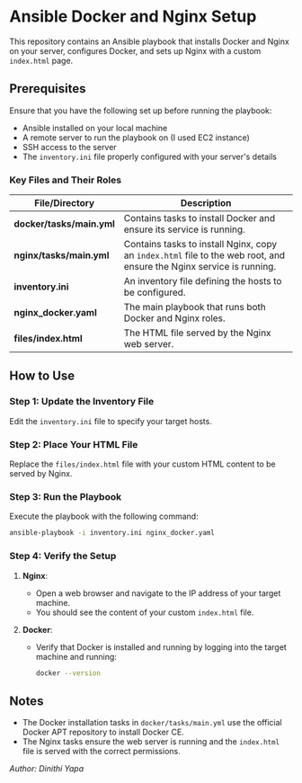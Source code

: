 # Ansible Docker and Nginx Setup

This repository contains an Ansible playbook that installs Docker and Nginx on your server, configures Docker, and sets up Nginx with a custom `index.html` page.

## Prerequisites

Ensure that you have the following set up before running the playbook:

- Ansible installed on your local machine
- A remote server to run the playbook on (I used EC2 instance)
- SSH access to the server
- The `inventory.ini` file properly configured with your server's details

### Key Files and Their Roles

| File/Directory           | Description                                                                 |
|--------------------------|-----------------------------------------------------------------------------|
| **docker/tasks/main.yml** | Contains tasks to install Docker and ensure its service is running.         |
| **nginx/tasks/main.yml**  | Contains tasks to install Nginx, copy an `index.html` file to the web root, and ensure the Nginx service is running. |
| **inventory.ini**         | An inventory file defining the hosts to be configured.                     |
| **nginx_docker.yaml**     | The main playbook that runs both Docker and Nginx roles.                   |
| **files/index.html**      | The HTML file served by the Nginx web server.                              |


## How to Use

### Step 1: Update the Inventory File

Edit the `inventory.ini` file to specify your target hosts.

### Step 2: Place Your HTML File

Replace the `files/index.html` file with your custom HTML content to be served by Nginx.

### Step 3: Run the Playbook

Execute the playbook with the following command:

```bash
ansible-playbook -i inventory.ini nginx_docker.yaml
```

### Step 4: Verify the Setup

1. **Nginx**:
   - Open a web browser and navigate to the IP address of your target machine.
   - You should see the content of your custom `index.html` file.

2. **Docker**:
   - Verify that Docker is installed and running by logging into the target machine and running:
     ```bash
     docker --version

## Notes

- The Docker installation tasks in `docker/tasks/main.yml` use the official Docker APT repository to install Docker CE.
- The Nginx tasks ensure the web server is running and the `index.html` file is served with the correct permissions.

*Author: Dinithi Yapa*
